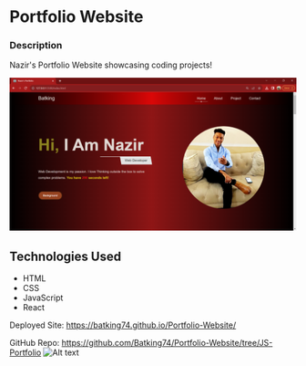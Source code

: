 # Portfolio Website

### Description
Nazir's Portfolio Website showcasing coding projects!

![Image of Nazir's Portfolio Website](IMG/Portfolio_Website.png)


## Technologies Used
- HTML
- CSS
- JavaScript
- React

Deployed Site: https://batking74.github.io/Portfolio-Website/

GitHub Repo: https://github.com/Batking74/Portfolio-Website/tree/JS-Portfolio
![Alt text](image.png)